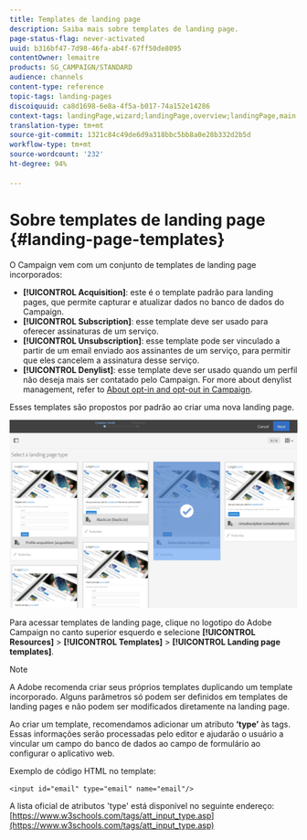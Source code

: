 ```yaml
---
title: Templates de landing page
description: Saiba mais sobre templates de landing page.
page-status-flag: never-activated
uuid: b316bf47-7d98-46fa-ab4f-67ff50de8095
contentOwner: lemaitre
products: SG_CAMPAIGN/STANDARD
audience: channels
content-type: reference
topic-tags: landing-pages
discoiquuid: ca8d1698-6e8a-4f5a-b017-74a152e14286
context-tags: landingPage,wizard;landingPage,overview;landingPage,main
translation-type: tm+mt
source-git-commit: 1321c84c49de6d9a318bbc5bb8a0e28b332d2b5d
workflow-type: tm+mt
source-wordcount: '232'
ht-degree: 94%

---
```



# Sobre templates de landing page {#landing-page-templates}

O Campaign vem com um conjunto de templates de landing page incorporados:

* **[!UICONTROL Acquisition]**: este é o template padrão para landing pages, que permite capturar e atualizar dados no banco de dados do Campaign.
* **[!UICONTROL Subscription]**: esse template deve ser usado para oferecer assinaturas de um serviço.
* **[!UICONTROL Unsubscription]**: esse template pode ser vinculado a partir de um email enviado aos assinantes de um serviço, para permitir que eles cancelem a assinatura desse serviço.
* **[!UICONTROL Denylist]**: esse template deve ser usado quando um perfil não deseja mais ser contatado pelo Campaign. For more about denylist management, refer to [About opt-in and opt-out in Campaign](../../audiences/using/about-opt-in-and-opt-out-in-campaign.md).

Esses templates são propostos por padrão ao criar uma nova landing page.

![](assets/lp_creation_1.png)

Para acessar templates de landing page, clique no logotipo do Adobe Campaign no canto superior esquerdo e selecione **[!UICONTROL Resources]** > **[!UICONTROL Templates]** > **[!UICONTROL Landing page templates]**.

>[!NOTE]
>
>A Adobe recomenda criar seus próprios templates duplicando um template incorporado. Alguns parâmetros só podem ser definidos em templates de landing pages e não podem ser modificados diretamente na landing page.

Ao criar um template, recomendamos adicionar um atributo **‘type’** às tags. Essas informações serão processadas pelo editor e ajudarão o usuário a vincular um campo do banco de dados ao campo de formulário ao configurar o aplicativo web.

Exemplo de código HTML no template:

```
<input id="email" type="email" name="email"/>
```

A lista oficial de atributos &#39;type&#39; está disponível no seguinte endereço: [https://www.w3schools.com/tags/att_input_type.asp](https://www.w3schools.com/tags/att_input_type.asp)

